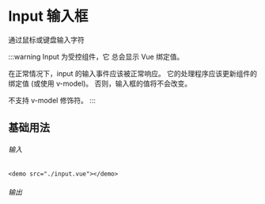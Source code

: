 # Input 输入框
通过鼠标或键盘输入字符

:::warning
Input 为受控组件，它 总会显示 Vue 绑定值。

在正常情况下，input 的输入事件应该被正常响应。 它的处理程序应该更新组件的绑定值 (或使用 v-model)。 否则，输入框的值将不会改变。

不支持 v-model 修饰符。
:::

## 基础用法
###### 输入
```
<demo src="./input.vue"></demo>
```
###### 输出
<demo src="./input.vue"></demo>